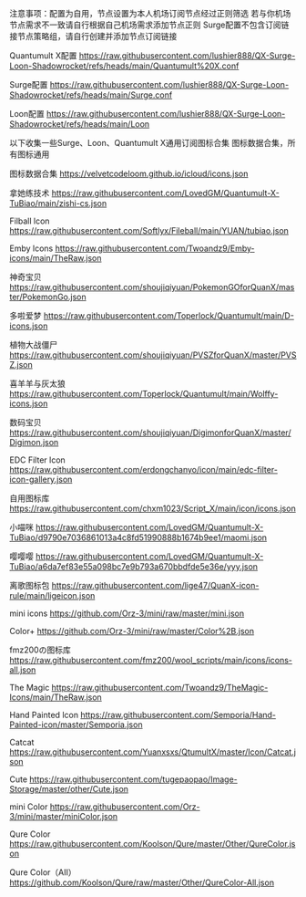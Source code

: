 注意事项：配置为自用，节点设置为本人机场订阅节点经过正则筛选
若与你机场节点需求不一致请自行根据自己机场需求添加节点正则
Surge配置不包含订阅链接节点策略组，请自行创建并添加节点订阅链接

Quantumult X配置
https://raw.githubusercontent.com/lushier888/QX-Surge-Loon-Shadowrocket/refs/heads/main/Quantumult%20X.conf

Surge配置
https://raw.githubusercontent.com/lushier888/QX-Surge-Loon-Shadowrocket/refs/heads/main/Surge.conf

Loon配置
https://raw.githubusercontent.com/lushier888/QX-Surge-Loon-Shadowrocket/refs/heads/main/Loon

以下收集一些Surge、Loon、Quantumult X通用订阅图标合集
图标数据合集，所有图标通用

图标数据合集
https://velvetcodeloom.github.io/icloud/icons.json

拿她练技术
https://raw.githubusercontent.com/LovedGM/Quantumult-X-TuBiao/main/zishi-cs.json

Filball lcon
https://raw.githubusercontent.com/Softlyx/Fileball/main/YUAN/tubiao.json

Emby lcons
https://raw.githubusercontent.com/Twoandz9/Emby-icons/main/TheRaw.json

神奇宝贝
https://raw.githubusercontent.com/shoujiqiyuan/PokemonGOforQuanX/master/PokemonGo.json

多啦爱梦
https://raw.githubusercontent.com/Toperlock/Quantumult/main/D-icons.json

植物大战僵尸
https://raw.githubusercontent.com/shoujiqiyuan/PVSZforQuanX/master/PVSZ.json

喜羊羊与灰太狼
https://raw.githubusercontent.com/Toperlock/Quantumult/main/Wolffy-icons.json

数码宝贝
https://raw.githubusercontent.com/shoujiqiyuan/DigimonforQuanX/master/Digimon.json

EDC Filter lcon
https://raw.githubusercontent.com/erdongchanyo/icon/main/edc-filter-icon-gallery.json

自用图标库
https://raw.githubusercontent.com/chxm1023/Script_X/main/icon/icons.json

小喵咪
https://raw.githubusercontent.com/LovedGM/Quantumult-X-TuBiao/d9790e7036861013a4c8fd51990888b1674b9ee1/maomi.json

嘤嘤嘤
https://raw.githubusercontent.com/LovedGM/Quantumult-X-TuBiao/a6da7ef83e55a098bc7e9b793a670bbdfde5e36e/yyy.json

离歌图标包
https://raw.githubusercontent.com/lige47/QuanX-icon-rule/main/ligeicon.json

mini icons
https://github.com/Orz-3/mini/raw/master/mini.json

Color+
https://github.com/Orz-3/mini/raw/master/Color%2B.json

fmz200の图标库
https://raw.githubusercontent.com/fmz200/wool_scripts/main/icons/icons-all.json

The Magic
https://raw.githubusercontent.com/Twoandz9/TheMagic-Icons/main/TheRaw.json

Hand Painted lcon
https://raw.githubusercontent.com/Semporia/Hand-Painted-icon/master/Semporia.json

Catcat
https://raw.githubusercontent.com/Yuanxsxs/QtumultX/master/Icon/Catcat.json

Cute
https://raw.githubusercontent.com/tugepaopao/Image-Storage/master/other/Cute.json

mini Color
https://raw.githubusercontent.com/Orz-3/mini/master/miniColor.json


Qure Color
https://raw.githubusercontent.com/Koolson/Qure/master/Other/QureColor.json

Qure Color（AII）
https://github.com/Koolson/Qure/raw/master/Other/QureColor-All.json



